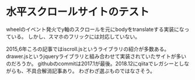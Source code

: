 # 水平スクロールサイトのテスト

wheelのイベント発火でy軸のスクロールを元にbodyをtranslateする実装になっている。
しかし、スマホのフリックには対応していない。

2015,6年ころの記事ではiscroll.jsというライブラリの紹介が多数ある。drawer.jsというjqueryライブラリと組み合わせて実装されていたサイトが多いのだろうか。
githubのcommitは2017.1が最後。2018.12にqiitaでレガシーとしながらも、不具合解消記事あり。
わざわざ選ぶものではなさそう。

